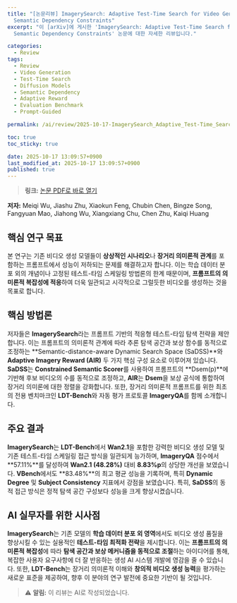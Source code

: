 ```yaml
---
title: "[논문리뷰] ImagerySearch: Adaptive Test-Time Search for Video Generation Beyond
  Semantic Dependency Constraints"
excerpt: "이 [arXiv]에 게시한 'ImagerySearch: Adaptive Test-Time Search for Video Generation Beyond
  Semantic Dependency Constraints' 논문에 대한 자세한 리뷰입니다."

categories:
  - Review
tags:
  - Review
  - Video Generation
  - Test-Time Search
  - Diffusion Models
  - Semantic Dependency
  - Adaptive Reward
  - Evaluation Benchmark
  - Prompt-Guided

permalink: /ai/review/2025-10-17-ImagerySearch_Adaptive_Test-Time_Search_for_Video_Generation_Beyond_Semantic_Dependency_Constraints/

toc: true
toc_sticky: true

date: 2025-10-17 13:09:57+0900
last_modified_at: 2025-10-17 13:09:57+0900
published: true
---
```

> **링크:** [논문 PDF로 바로 열기](https://arxiv.org/abs/2510.14847)

**저자:** Meiqi Wu, Jiashu Zhu, Xiaokun Feng, Chubin Chen, Bingze Song, Fangyuan Mao, Jiahong Wu, Xiangxiang Chu, Chen Zhu, Kaiqi Huang



## 핵심 연구 목표
본 연구는 기존 비디오 생성 모델들이 **상상적인 시나리오**나 **장거리 의미론적 관계**를 포함하는 프롬프트에서 성능이 저하되는 문제를 해결하고자 합니다. 이는 학습 데이터 분포 외의 개념이나 고정된 테스트-타임 스케일링 방법론의 한계 때문이며, **프롬프트의 의미론적 복잡성에 적응**하여 더욱 일관되고 시각적으로 그럴듯한 비디오를 생성하는 것을 목표로 합니다.

## 핵심 방법론
저자들은 **ImagerySearch**라는 프롬프트 기반의 적응형 테스트-타임 탐색 전략을 제안합니다. 이는 프롬프트의 의미론적 관계에 따라 추론 탐색 공간과 보상 함수를 동적으로 조정하는 **Semantic-distance-aware Dynamic Search Space (SaDSS)**와 **Adaptive Imagery Reward (AIR)** 두 가지 핵심 구성 요소로 이루어져 있습니다. **SaDSS**는 **Constrained Semantic Scorer**를 사용하여 프롬프트의 **Dsem(p)**에 기반해 후보 비디오의 수를 동적으로 조정하고, **AIR**는 **Dsem**을 보상 공식에 통합하여 장거리 의미론에 대한 정렬을 강화합니다. 또한, 장거리 의미론적 프롬프트를 위한 최초의 전용 벤치마크인 **LDT-Bench**와 자동 평가 프로토콜 **ImageryQA**를 함께 소개합니다.

## 주요 결과
**ImagerySearch**는 **LDT-Bench**에서 **Wan2.1**을 포함한 강력한 비디오 생성 모델 및 기존 테스트-타임 스케일링 접근 방식을 일관되게 능가하며, **ImageryQA** 점수에서 **57.11%**를 달성하여 **Wan2.1 (48.28%)** 대비 **8.83%p**의 상당한 개선을 보였습니다. **VBench**에서도 **83.48%**의 최고 평균 성능을 기록하며, 특히 **Dynamic Degree** 및 **Subject Consistency** 지표에서 강점을 보였습니다. 특히, **SaDSS**의 동적 접근 방식은 정적 탐색 공간 구성보다 성능을 크게 향상시켰습니다.

## AI 실무자를 위한 시사점
**ImagerySearch**는 기존 모델의 **학습 데이터 분포 외 영역**에서도 비디오 생성 품질을 향상시킬 수 있는 실용적인 **테스트-타임 최적화 전략**을 제시합니다. 이는 **프롬프트의 의미론적 복잡성**에 따라 **탐색 공간과 보상 메커니즘을 동적으로 조절**하는 아이디어를 통해, 복잡한 사용자 요구사항에 더 잘 반응하는 생성 AI 시스템 개발에 영감을 줄 수 있습니다. 또한, **LDT-Bench**는 장거리 의미론적 이해와 **창의적 비디오 생성 능력**을 평가하는 새로운 표준을 제공하여, 향후 이 분야의 연구 발전에 중요한 기반이 될 것입니다.

> ⚠️ **알림:** 이 리뷰는 AI로 작성되었습니다.